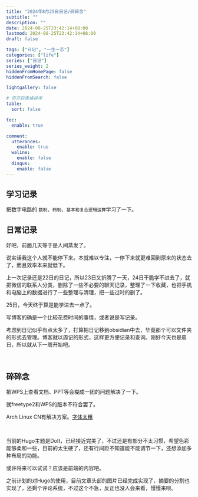 ```yaml
---
title: "2024年8月25日日记/碎碎念"
subtitle: ""
description: ""
date: 2024-08-25T23:42:14+08:00
lastmod: 2024-08-25T23:42:14+08:00
draft: false

tags: ["日记", "一生一芯"]
categories: ["life"]
series: ["日记"]
series_weight: 2
hiddenFromHomePage: false
hiddenFromSearch: false

lightgallery: false

# 否开启表格排序
table:
  sort: false

toc:
  enable: true

comment:
  utterances:
    enable: true
  waline:
    enable: false
  disqus:
    enable: false
---
```


## 学习记录

把数字电路的 `数制`、`码制`、`基本和复合逻辑运算`学习了一下。	

## 日常记录

好吧，前面几天等于是人间蒸发了。

<!--more-->

说实话我这个人就不能停下来。本就难以专注，一停下来就更难回到原来的状态去了，而且效率本来就低下。

上一次记录还是22日的日记，所以23日又折腾了一天，24日干脆学不进去了，就把微信的联系人分类，删除了一些不必要的聊天记录，整理了一下收藏，也把手机和电脑上的数据进行了一些整理与清理，把一些过时的删了。

25日，今天终于算是能学进去一点了。

写博客的确是一个比较花费时间的事情，或者说是写记录。

考虑到日记似乎有点太多了，打算把日记移到obsidian中去，毕竟那个可以文件夹的形式去管理。博客就以周记的形式，这样更方便记录和查询。刚好今天也是周日，所以就从下一周开始吧。

<br>

## 碎碎念

把WPS上查看文档、PPT等会糊成一团的问题解决了一下。

就freetype2和WPS的版本不符合罢了。

Arch Linux CN有解决方案。[字体太粗](https://wiki.archlinuxcn.org/wiki/WPS_Office#%E5%AD%97%E4%BD%93%E5%A4%AA%E7%B2%97)

<br>

当前的Hugo主题是DoIt，已经接近完美了，不过还是有部分不太习惯，希望色彩能够柔和一些，目前的太生硬了，还有行间距不知道能不能调节一下，还想添加多种布局的功能。

或许将来可以试试？应该是前端的内容吧。

之前计划的对Hugo的使用，目前文章头部的图片已经完成实现了，摘要的分割也实现了，还剩个评论系统，不过这个不急，反正也没人会来看，慢慢来呗。
